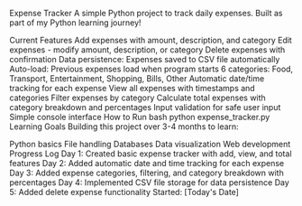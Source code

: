 Expense Tracker
A simple Python project to track daily expenses. Built as part of my Python learning journey!

Current Features
Add expenses with amount, description, and category
Edit expenses - modify amount, description, or category
Delete expenses with confirmation
Data persistence: Expenses saved to CSV file automatically
Auto-load: Previous expenses load when program starts
6 categories: Food, Transport, Entertainment, Shopping, Bills, Other
Automatic date/time tracking for each expense
View all expenses with timestamps and categories
Filter expenses by category
Calculate total expenses with category breakdown and percentages
Input validation for safe user input
Simple console interface
How to Run
bash
python expense_tracker.py
Learning Goals
Building this project over 3-4 months to learn:

Python basics
File handling
Databases
Data visualization
Web development
Progress Log
Day 1: Created basic expense tracker with add, view, and total features
Day 2: Added automatic date and time tracking for each expense
Day 3: Added expense categories, filtering, and category breakdown with percentages
Day 4: Implemented CSV file storage for data persistence
Day 5: Added delete expense functionality
Started: [Today's Date]

